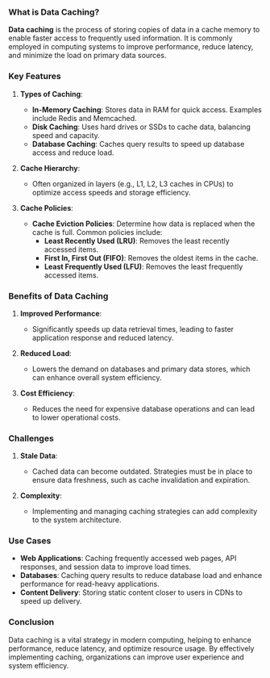 ### What is Data Caching?

**Data caching** is the process of storing copies of data in a cache memory to enable faster access to frequently used information. It is commonly employed in computing systems to improve performance, reduce latency, and minimize the load on primary data sources.

### Key Features

1. **Types of Caching**:
   - **In-Memory Caching**: Stores data in RAM for quick access. Examples include Redis and Memcached.
   - **Disk Caching**: Uses hard drives or SSDs to cache data, balancing speed and capacity.
   - **Database Caching**: Caches query results to speed up database access and reduce load.

2. **Cache Hierarchy**:
   - Often organized in layers (e.g., L1, L2, L3 caches in CPUs) to optimize access speeds and storage efficiency.

3. **Cache Policies**:
   - **Cache Eviction Policies**: Determine how data is replaced when the cache is full. Common policies include:
     - **Least Recently Used (LRU)**: Removes the least recently accessed items.
     - **First In, First Out (FIFO)**: Removes the oldest items in the cache.
     - **Least Frequently Used (LFU)**: Removes the least frequently accessed items.

### Benefits of Data Caching

1. **Improved Performance**:
   - Significantly speeds up data retrieval times, leading to faster application response and reduced latency.

2. **Reduced Load**:
   - Lowers the demand on databases and primary data stores, which can enhance overall system efficiency.

3. **Cost Efficiency**:
   - Reduces the need for expensive database operations and can lead to lower operational costs.

### Challenges

1. **Stale Data**:
   - Cached data can become outdated. Strategies must be in place to ensure data freshness, such as cache invalidation and expiration.

2. **Complexity**:
   - Implementing and managing caching strategies can add complexity to the system architecture.

### Use Cases

- **Web Applications**: Caching frequently accessed web pages, API responses, and session data to improve load times.
- **Databases**: Caching query results to reduce database load and enhance performance for read-heavy applications.
- **Content Delivery**: Storing static content closer to users in CDNs to speed up delivery.

### Conclusion

Data caching is a vital strategy in modern computing, helping to enhance performance, reduce latency, and optimize resource usage. By effectively implementing caching, organizations can improve user experience and system efficiency.